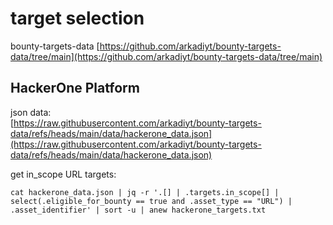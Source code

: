 # target selection  

bounty-targets-data
[https://github.com/arkadiyt/bounty-targets-data/tree/main](https://github.com/arkadiyt/bounty-targets-data/tree/main)

## HackerOne Platform

json data:  
[https://raw.githubusercontent.com/arkadiyt/bounty-targets-data/refs/heads/main/data/hackerone_data.json](https://raw.githubusercontent.com/arkadiyt/bounty-targets-data/refs/heads/main/data/hackerone_data.json)

get in_scope URL targets:  
```
cat hackerone_data.json | jq -r '.[] | .targets.in_scope[] | select(.eligible_for_bounty == true and .asset_type == "URL") | .asset_identifier' | sort -u | anew hackerone_targets.txt
```

